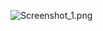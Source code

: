 ![Screenshot_1.png](https://github.com/user-attachments/assets/1fa6c2a1-0d07-4d4f-880f-566efa4c075f)